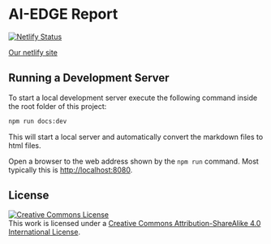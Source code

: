 # AI-EDGE Report

[![Netlify Status](https://api.netlify.com/api/v1/badges/d8268608-bbb3-4c41-948e-e290155a02d1/deploy-status)](https://app.netlify.com/sites/ai-edge-raport/deploys)

[Our netlify site](ai-edge-raport.netlify.app)

## Running a Development Server

To start a local development server execute the following command inside the root folder of this project:

```bash
npm run docs:dev
```

This will start a local server and automatically convert the markdown files to html files.

Open a browser to the web address shown by the `npm run` command. Most typically this is [http://localhost:8080](http://localhost:8080).

## License

<a rel="license" href="http://creativecommons.org/licenses/by-sa/4.0/"><img alt="Creative Commons License" style="border-width:0" src="https://i.creativecommons.org/l/by-sa/4.0/88x31.png" /></a><br />This work is licensed under a <a rel="license" href="http://creativecommons.org/licenses/by-sa/4.0/">Creative Commons Attribution-ShareAlike 4.0 International License</a>.
